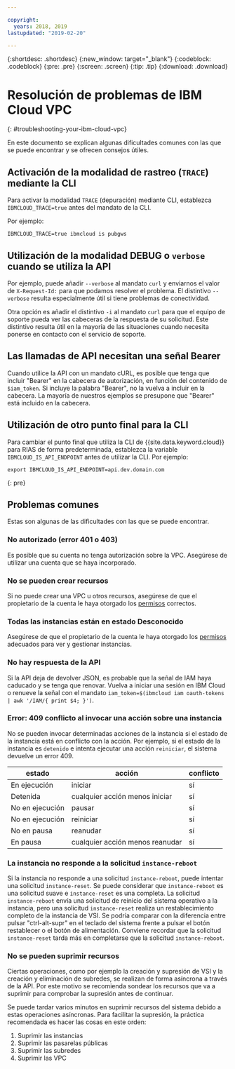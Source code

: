 ```yaml
---

copyright:
  years: 2018, 2019
lastupdated: "2019-02-20"

---
```


{:shortdesc: .shortdesc}
{:new_window: target="_blank"}
{:codeblock: .codeblock}
{:pre: .pre}
{:screen: .screen}
{:tip: .tip}
{:download: .download}

# Resolución de problemas de IBM Cloud VPC
{: #troubleshooting-your-ibm-cloud-vpc}

En este documento se explican algunas dificultades comunes con las que se puede encontrar y se ofrecen consejos útiles.

## Activación de la modalidad de rastreo (`TRACE`) mediante la CLI

Para activar la modalidad `TRACE` (depuración) mediante CLI, establezca `IBMCLOUD_TRACE=true` antes del mandato de la CLI.

Por ejemplo:

 ```
IBMCLOUD_TRACE=true ibmcloud is pubgws
```

## Utilización de la modalidad DEBUG o `verbose` cuando se utiliza la API

Por ejemplo, puede añadir `--verbose` al mandato `curl` y enviarnos el valor de `X-Request-Id:` para que podamos resolver el problema. El distintivo `--verbose` resulta especialmente útil si tiene problemas de conectividad.

Otra opción es añadir el distintivo `-i` al mandato `curl` para que el equipo de soporte pueda ver las cabeceras de la respuesta de su solicitud. Este distintivo resulta útil en la mayoría de las situaciones cuando necesita ponerse en contacto con el servicio de soporte.

## Las llamadas de API necesitan una señal Bearer

Cuando utilice la API con un mandato cURL, es posible que tenga que incluir "Bearer" en la cabecera de autorización, en función del contenido de `$iam_token`. Si incluye la palabra "Bearer", no la vuelva a incluir en la cabecera. La mayoría de nuestros ejemplos se presupone que "Bearer" está incluido en la cabecera.

## Utilización de otro punto final para la CLI

Para cambiar el punto final que utiliza la CLI de {{site.data.keyword.cloud}} para RIAS de forma predeterminada, establezca la variable `IBMCLOUD_IS_API_ENDPOINT` antes de utilizar la CLI. Por ejemplo:

```
export IBMCLOUD_IS_API_ENDPOINT=api.dev.domain.com
```
{: pre}


## Problemas comunes

Estas son algunas de las dificultades con las que se puede encontrar.

### No autorizado (error 401 o 403)

Es posible que su cuenta no tenga autorización sobre la VPC. Asegúrese de utilizar una cuenta que se haya incorporado.

### No se pueden crear recursos

Si no puede crear una VPC u otros recursos, asegúrese de que el propietario de la cuenta le haya otorgado los [permisos](/docs/infrastructure/vpc?topic=vpc-managing-user-permissions-for-vpc-resources) correctos.
### Todas las instancias están en estado Desconocido

Asegúrese de que el propietario de la cuenta le haya otorgado los [permisos](/docs/infrastructure/vpc?topic=vpc-managing-user-permissions-for-vpc-resources) adecuados para ver y gestionar instancias.

### No hay respuesta de la API

Si la API deja de devolver JSON, es probable que la señal de IAM haya caducado y se tenga que renovar. Vuelva a iniciar una sesión en IBM Cloud o renueve la señal con el mandato `iam_token=$(ibmcloud iam oauth-tokens | awk '/IAM/{ print $4; }')`.

### Error: 409 conflicto al invocar una acción sobre una instancia

No se pueden invocar determinadas acciones de la instancia si el estado de la instancia está en conflicto con la acción. Por ejemplo, si el estado de la instancia es `detenido` e intenta ejecutar una acción `reiniciar`, el sistema devuelve un error 409.

| estado          | acción                         | conflicto|
| --------------- | ------------------------------ | -------- |
| En ejecución    | iniciar                        | sí       |
| Detenida        | cualquier acción menos iniciar | sí       |
| No en ejecución | pausar                         | sí       |
| No en ejecución | reiniciar                      | sí       |
| No en pausa     | reanudar                       | sí       |
| En pausa        | cualquier acción menos reanudar| sí       |


### La instancia no responde a la solicitud `instance-reboot`

Si la instancia no responde a una solicitud `instance-reboot`, puede intentar una solicitud `instance-reset`. Se puede considerar que `instance-reboot` es una solicitud suave e `instance-reset` es una completa. La solicitud `instance-reboot` envía una solicitud de reinicio del sistema operativo a la instancia, pero una solicitud `instance-reset` realiza un restablecimiento completo de la instancia de VSI. Se podría comparar con la diferencia entre pulsar "ctrl-alt-supr" en el teclado del sistema frente a pulsar el botón restablecer o el botón de alimentación. Conviene recordar que la solicitud `instance-reset` tarda más en completarse que la solicitud `instance-reboot`.

### No se pueden suprimir recursos

Ciertas operaciones, como por ejemplo la creación y supresión de VSI y la creación y eliminación de subredes, se realizan de forma asíncrona a través de la API. Por este motivo se recomienda sondear los recursos que va a suprimir para comprobar la supresión antes de continuar. 

Se puede tardar varios minutos en suprimir recursos del sistema debido a estas operaciones asíncronas. Para facilitar la supresión, la práctica recomendada es hacer las cosas en este orden:

1. Suprimir las instancias
2. Suprimir las pasarelas públicas
3. Suprimir las subredes
4. Suprimir las VPC
